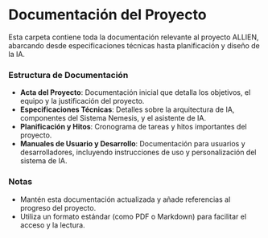 # Documentación del Proyecto

Esta carpeta contiene toda la documentación relevante al proyecto ALLIEN, abarcando desde especificaciones técnicas hasta planificación y diseño de la IA.

### Estructura de Documentación
- **Acta del Proyecto**: Documentación inicial que detalla los objetivos, el equipo y la justificación del proyecto.
- **Especificaciones Técnicas**: Detalles sobre la arquitectura de IA, componentes del Sistema Nemesis, y el asistente de IA.
- **Planificación y Hitos**: Cronograma de tareas y hitos importantes del proyecto.
- **Manuales de Usuario y Desarrollo**: Documentación para usuarios y desarrolladores, incluyendo instrucciones de uso y personalización del sistema de IA.

### Notas
- Mantén esta documentación actualizada y añade referencias al progreso del proyecto.
- Utiliza un formato estándar (como PDF o Markdown) para facilitar el acceso y la lectura.